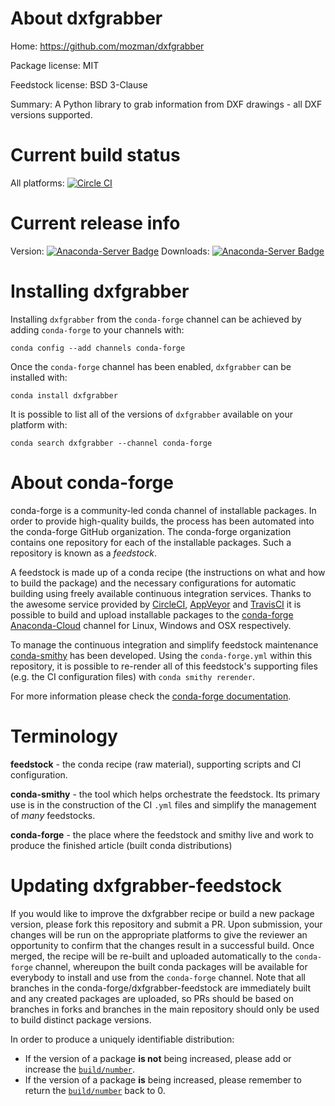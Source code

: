 About dxfgrabber
================

Home: https://github.com/mozman/dxfgrabber

Package license: MIT

Feedstock license: BSD 3-Clause

Summary: A Python library to grab information from DXF drawings - all DXF versions supported.



Current build status
====================

All platforms: [![Circle CI](https://circleci.com/gh/conda-forge/dxfgrabber-feedstock.svg?style=shield)](https://circleci.com/gh/conda-forge/dxfgrabber-feedstock)

Current release info
====================
Version: [![Anaconda-Server Badge](https://anaconda.org/conda-forge/dxfgrabber/badges/version.svg)](https://anaconda.org/conda-forge/dxfgrabber)
Downloads: [![Anaconda-Server Badge](https://anaconda.org/conda-forge/dxfgrabber/badges/downloads.svg)](https://anaconda.org/conda-forge/dxfgrabber)

Installing dxfgrabber
=====================

Installing `dxfgrabber` from the `conda-forge` channel can be achieved by adding `conda-forge` to your channels with:

```
conda config --add channels conda-forge
```

Once the `conda-forge` channel has been enabled, `dxfgrabber` can be installed with:

```
conda install dxfgrabber
```

It is possible to list all of the versions of `dxfgrabber` available on your platform with:

```
conda search dxfgrabber --channel conda-forge
```


About conda-forge
=================

conda-forge is a community-led conda channel of installable packages.
In order to provide high-quality builds, the process has been automated into the
conda-forge GitHub organization. The conda-forge organization contains one repository
for each of the installable packages. Such a repository is known as a *feedstock*.

A feedstock is made up of a conda recipe (the instructions on what and how to build
the package) and the necessary configurations for automatic building using freely
available continuous integration services. Thanks to the awesome service provided by
[CircleCI](https://circleci.com/), [AppVeyor](http://www.appveyor.com/)
and [TravisCI](https://travis-ci.org/) it is possible to build and upload installable
packages to the [conda-forge](https://anaconda.org/conda-forge)
[Anaconda-Cloud](http://docs.anaconda.org/) channel for Linux, Windows and OSX respectively.

To manage the continuous integration and simplify feedstock maintenance
[conda-smithy](http://github.com/conda-forge/conda-smithy) has been developed.
Using the ``conda-forge.yml`` within this repository, it is possible to re-render all of
this feedstock's supporting files (e.g. the CI configuration files) with ``conda smithy rerender``.

For more information please check the [conda-forge documentation](https://conda-forge.org/docs/).

Terminology
===========

**feedstock** - the conda recipe (raw material), supporting scripts and CI configuration.

**conda-smithy** - the tool which helps orchestrate the feedstock.
                   Its primary use is in the construction of the CI ``.yml`` files
                   and simplify the management of *many* feedstocks.

**conda-forge** - the place where the feedstock and smithy live and work to
                  produce the finished article (built conda distributions)


Updating dxfgrabber-feedstock
=============================

If you would like to improve the dxfgrabber recipe or build a new
package version, please fork this repository and submit a PR. Upon submission,
your changes will be run on the appropriate platforms to give the reviewer an
opportunity to confirm that the changes result in a successful build. Once
merged, the recipe will be re-built and uploaded automatically to the
`conda-forge` channel, whereupon the built conda packages will be available for
everybody to install and use from the `conda-forge` channel.
Note that all branches in the conda-forge/dxfgrabber-feedstock are
immediately built and any created packages are uploaded, so PRs should be based
on branches in forks and branches in the main repository should only be used to
build distinct package versions.

In order to produce a uniquely identifiable distribution:
 * If the version of a package **is not** being increased, please add or increase
   the [``build/number``](http://conda.pydata.org/docs/building/meta-yaml.html#build-number-and-string).
 * If the version of a package **is** being increased, please remember to return
   the [``build/number``](http://conda.pydata.org/docs/building/meta-yaml.html#build-number-and-string)
   back to 0.